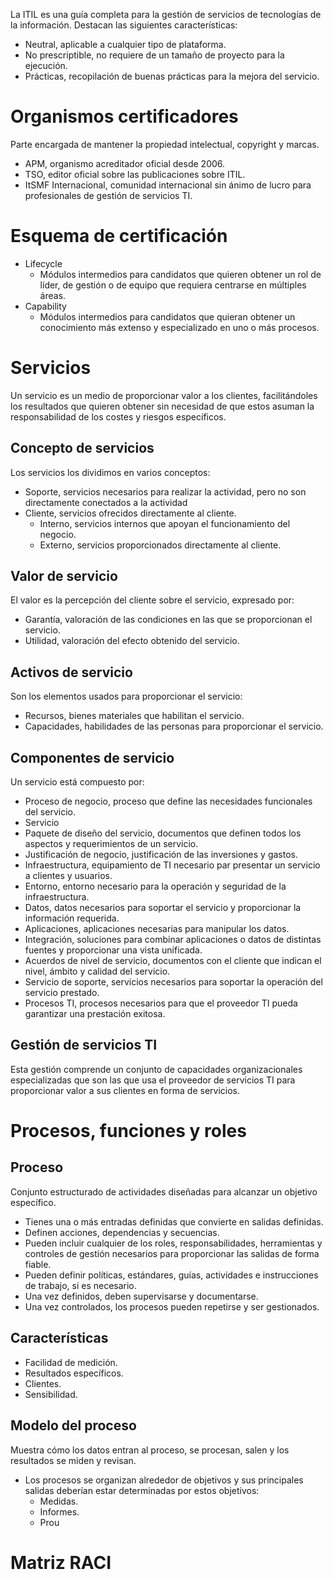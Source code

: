 La ITIL es una guía completa para la gestión de servicios de tecnologías de la información. Destacan las siguientes características:
- Neutral, aplicable a cualquier tipo de plataforma.
- No prescriptible, no requiere de un tamaño de proyecto para la ejecución.
- Prácticas, recopilación de buenas prácticas para la mejora del servicio.
# Organismos certificadores
Parte encargada de mantener la propiedad intelectual, copyright y marcas.
- APM, organismo acreditador oficial desde 2006.
- TSO, editor oficial sobre las publicaciones sobre ITIL.
- ItSMF Internacional, comunidad internacional sin ánimo de lucro para profesionales de gestión de servicios TI.
# Esquema de certificación
- Lifecycle
	- Módulos intermedios para candidatos que quieren obtener un rol de líder, de gestión o de equipo que requiera centrarse en múltiples áreas.
- Capability
	- Módulos intermedios para candidatos que quieran obtener un conocimiento más extenso y especializado en uno o más procesos.
# Servicios
Un servicio es un medio de proporcionar valor a los clientes, facilitándoles los resultados que quieren obtener sin necesidad de que estos asuman la responsabilidad de los costes y riesgos específicos.
## Concepto de servicios
Los servicios los dividimos en varios conceptos:
- Soporte, servicios necesarios para realizar la actividad, pero no son directamente conectados a la actividad
- Cliente, servicios ofrecidos directamente al cliente.
	- Interno, servicios internos que apoyan el funcionamiento del negocio.
	- Externo, servicios proporcionados directamente al cliente.
## Valor de servicio
El valor es la percepción del cliente sobre el servicio, expresado por:
- Garantía, valoración de las condiciones en las que se proporcionan el servicio.
- Utilidad, valoración del efecto obtenido del servicio.
## Activos de servicio
Son los elementos usados para proporcionar el servicio:
- Recursos, bienes materiales que habilitan el servicio.
- Capacidades, habilidades de las personas para proporcionar el servicio.
## Componentes de servicio
Un servicio está compuesto por:
- Proceso de negocio, proceso que define las necesidades funcionales del servicio.
- Servicio
- Paquete de diseño del servicio, documentos que definen todos los aspectos y requerimientos de un servicio.
- Justificación de negocio, justificación de las inversiones y gastos.
- Infraestructura, equipamiento de TI necesario par presentar un servicio a clientes y usuarios.
- Entorno, entorno necesario para la operación y seguridad de la infraestructura.
- Datos, datos necesarios para soportar el servicio y proporcionar la información requerida.
- Aplicaciones, aplicaciones necesarias para manipular los datos.
- Integración, soluciones para combinar aplicaciones o datos de distintas fuentes y proporcionar una vista unificada.
- Acuerdos de nivel de servicio, documentos con el cliente que indican el nivel, ámbito y calidad del servicio.
- Servicio de soporte, servicios necesarios para soportar la operación del servicio prestado.
- Procesos TI, procesos necesarios para que el proveedor TI pueda garantizar una prestación exitosa.
## Gestión de servicios TI
Esta gestión comprende un conjunto de capacidades organizacionales especializadas que son las que usa el proveedor de servicios TI para proporcionar valor a sus clientes en forma de servicios.
# Procesos, funciones y roles
## Proceso
Conjunto estructurado de actividades diseñadas para alcanzar un objetivo específico.
- Tienes una o más entradas definidas que convierte en salidas definidas.
- Definen acciones, dependencias y secuencias.
- Pueden incluir cualquier de los roles, responsabilidades, herramientas y controles de gestión necesarios para proporcionar las salidas de forma fiable.
- Pueden definir políticas, estándares, guías, actividades e instrucciones de trabajo, si es necesario.
- Una vez definidos, deben supervisarse y documentarse.
- Una vez controlados, los procesos pueden repetirse y ser gestionados.
## Características
- Facilidad de medición.
- Resultados específicos.
- Clientes.
- Sensibilidad.
## Modelo del proceso
Muestra cómo los datos entran al proceso, se procesan, salen y los resultados se miden y revisan.
- Los procesos se organizan alrededor de objetivos y sus principales salidas deberían estar determinadas por estos objetivos:
	- Medidas.
	- Informes.
	- Prou
# Matriz RACI